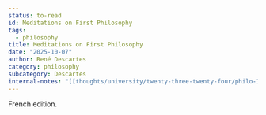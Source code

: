 ```yaml
---
status: to-read
id: Meditations on First Philosophy
tags:
  - philosophy
title: Meditations on First Philosophy
date: "2025-10-07"
author: René Descartes
category: philosophy
subcategory: Descartes
internal-notes: "[[thoughts/university/twenty-three-twenty-four/philo-1aa3/Descartes]]"
---
```


French edition.
